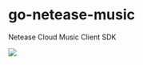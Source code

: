 # go-netease-music
Netease Cloud Music Client SDK

![](https://img0.utuku.china.com/650x0/economy/20181113/4e3a5adb-73c5-4810-bf30-f7782f5087ee.jpg)
